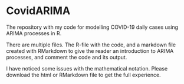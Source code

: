 # CovidARIMA
The repository with my code for modelling COVID-19 daily cases using ARIMA processes in R.

There are multiple files. The R-file with the code, and a markdown file created with RMarkdown to give the reader an introduction to ARIMA processes, and comment the code and its output.

I have noticed some issues with the mathematical notation. Please download the html or RMarkdown file to get the full experience.
